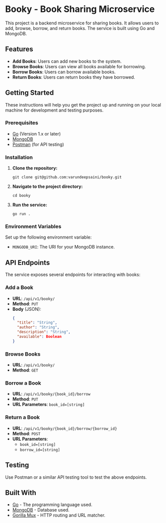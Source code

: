 
# Booky - Book Sharing Microservice 

This project is a backend microservice for sharing books. It allows users to add, browse, borrow, and return books. The service is built using Go and MongoDB.

## Features

- **Add Books**: Users can add new books to the system.
- **Browse Books**: Users can view all books available for borrowing.
- **Borrow Books**: Users can borrow available books.
- **Return Books**: Users can return books they have borrowed.

## Getting Started

These instructions will help you get the project up and running on your local machine for development and testing purposes.

### Prerequisites

- [Go](https://golang.org/dl/) (Version 1.x or later)
- [MongoDB](https://www.mongodb.com/try/download/community)
- [Postman](https://www.postman.com/downloads/) (for API testing)

### Installation

1. **Clone the repository:**
   ```
   git clone git@github.com:varundeepsaini/booky.git
   ```
2. **Navigate to the project directory:**
   ```
   cd booky
   ```
3. **Run the service:**
   ```
   go run .
   ```

### Environment Variables

Set up the following environment variable:
- `MONGODB_URI`: The URI for your MongoDB instance.

## API Endpoints

The service exposes several endpoints for interacting with books:

### Add a Book

- **URL**: `/api/v1/booky/`
- **Method**: `PUT`
- **Body** (JSON):
  ```json
  {
    "title": "String",
    "author": "String",
    "description": "String",
    "available": Boolean
  }
  ```

### Browse Books

- **URL**: `/api/v1/booky/`
- **Method**: `GET`

### Borrow a Book

- **URL**: `/api/v1/booky/{book_id}/borrow`
- **Method**: `PUT`
- **URL Parameters**: `book_id=[string]`

### Return a Book

- **URL**: `/api/v1/booky/{book_id}/borrow/{borrow_id}`
- **Method**: `POST`
- **URL Parameters**:
    - `book_id=[string]`
    - `borrow_id=[string]`

## Testing

Use Postman or a similar API testing tool to test the above endpoints.

## Built With

- [Go](https://golang.org/) - The programming language used.
- [MongoDB](https://www.mongodb.com/) - Database used.
- [Gorilla Mux](https://github.com/gorilla/mux) - HTTP routing and URL matcher.
